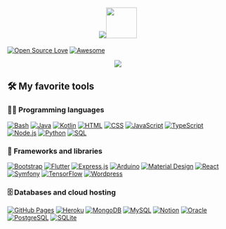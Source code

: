 <h1 align="center">
  <a href="https://github.com/joseignaciob16"> <img src="https://readme-typing-svg.herokuapp.com?size=40&color=58B741&center=verdadero&vCenter=verdadero&width=500&height=55&lines=Hi%2C+I'm+Jose+Ignacio!"><img src="https://media.giphy.com/media/hvRJCLFzcasrR4ia7z/giphy.gif" width="70">
  </a>
</h1>

[![Open Source Love](https://badges.frapsoft.com/os/v2/open-source.svg?v=103)](#) 
[![Awesome](https://cdn.rawgit.com/sindresorhus/awesome/d7305f38d29fed78fa85652e3a63e154dd8e8829/media/badge.svg)](#)

<p align="center">

  <a href="https://twitter.com/joseignaciob16" target="_blank" rel="noopener noreferrer">
    <img src="https://img.shields.io/badge/Twitter-Jose%20Ignacio-blue?logo=twitter&logoColor=blue&color=blue" />
  </a>


## 🛠️ My favorite tools

### 👨‍💻 Programming languages

<p>
<a href="https://github.com/topics/bash"><img alt="Bash" src="https://img.shields.io/badge/Bash-121011.svg?logo=gnu-bash&logoColor=white"></a>
<a href="https://github.com/topics/java"><img alt="Java" src="https://custom-icon-badges.herokuapp.com/badge/Java-007396.svg?logo=java&logoColor=white"></a>
<a href="https://github.com/topics/kotlin"><img alt="Kotlin" src="https://img.shields.io/badge/Kotlin-0095D5.svg?logo=Kotlin&logoColor=white"></a>
<a href="https://github.com/topics/html"><img alt="HTML" src="https://img.shields.io/badge/HTML-E34F26.svg?logo=html5&logoColor=white"></a>
<a href="https://github.com/topics/css"><img alt="CSS" src="https://img.shields.io/badge/CSS-1572B6.svg?logo=css3&logoColor=white"></a>
<a href="https://github.com/topics/javascript"><img alt="JavaScript" src="https://img.shields.io/badge/JavaScript-F7DF1E.svg?logo=javascript&logoColor=black"></a>
<a href="https://github.com/topics/typescript"><img alt="TypeScript" src="https://img.shields.io/badge/TypeScript-007ACC.svg?logo=typescript&logoColor=white"></a>
<a href="https://github.com/topics/nodejs"><img alt="Node.js" src="https://img.shields.io/badge/Node.js-43853D.svg?logo=node.js&logoColor=white"></a>
<a href="https://github.com/topics/python"><img alt="Python" src="https://img.shields.io/badge/Python-14354C.svg?logo=python&logoColor=white"></a>
<a href="https://github.com/topics/sql"><img alt="SQL" src="https://custom-icon-badges.herokuapp.com/badge/SQL-025E8C.svg?logo=database&logoColor=white"></a>
</p>

### 🧰 Frameworks and libraries

<p>
<a href="#"><img alt="Bootstrap" src="https://img.shields.io/badge/Bootstrap-7952B3.svg?logo=bootstrap&logoColor=white"></a>
<a href="#"><img alt="Flutter" src="https://img.shields.io/badge/Flutter-02569B.svg?logo=flutter&logoColor=white"></a>
<a href="#"><img alt="Express.js" src="https://img.shields.io/badge/Express.js-404d59.svg?logo=express&logoColor=white"></a>
<a href="#"><img alt="Arduino" src="https://img.shields.io/badge/-Arduino-00979D?logo=Arduino&logoColor=white"></a>
<a href="#"><img alt="Material Design" src="https://img.shields.io/badge/Material%20Design-0081CB.svg?logo=material-design&logoColor=white"></a>   
<a href="#"><img alt="React" src="https://img.shields.io/badge/React-20232a.svg?logo=react&logoColor=%2361DAFB"></a>
<a href="#"><img alt="Symfony" src="https://img.shields.io/badge/Symfony-111111.svg?logo=symfony&logoColor=white"></a>
<a href="#"><img alt="TensorFlow" src="https://img.shields.io/badge/TensorFlow-FF6F00.svg?logo=TensorFlow&logoColor=white"></a>
<a href="#"><img alt="Wordpress" src="https://img.shields.io/badge/Wordpress-21759B?logo=wordpress&logoColor=white"></a>
</p>

### 🗄️ Databases and cloud hosting

<p>
<a href="#"><img alt="GitHub Pages" src="https://img.shields.io/badge/GitHub%20Pages-327FC7.svg?logo=github&logoColor=white"></a>
<a href="#"><img alt="Heroku" src="https://img.shields.io/badge/Heroku-430098.svg?logo=heroku&logoColor=white"></a>
<a href="#"><img alt="MongoDB" src ="https://img.shields.io/badge/MongoDB-4ea94b.svg?logo=mongodb&logoColor=white"></a>
<a href="#"><img alt="MySQL" src="https://img.shields.io/badge/MySQL-00f.svg?logo=mysql&logoColor=white"></a>
<a href="#"><img alt="Notion" src="https://img.shields.io/badge/Notion-010101.svg?logo=notion&logoColor=white"></a>
<a href="#"><img alt="Oracle" src ="https://img.shields.io/badge/Oracle-F00000.svg?logo=oracle&logoColor=white"></a>
<a href="#"><img alt="PostgreSQL" src ="https://img.shields.io/badge/PostgreSQL-316192.svg?logo=postgresql&logoColor=white"></a>
<a href="#"><img alt="SQLite" src ="https://img.shields.io/badge/SQLite-07405e.svg?logo=sqlite&logoColor=white"></a>
</p>
